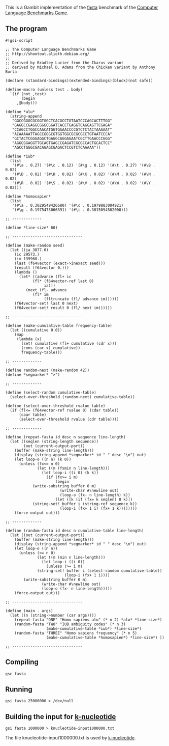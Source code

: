 This is a Gambit implementation of the
[fasta](http://shootout.alioth.debian.org/gp4sandbox/benchmark.php?test=fasta&lang=all)
benchmark of the [Computer Language Benchmarks
Game](Programming_language_shootout.md).

## The program

    #!gsi-script
    
    ;; The Computer Language Benchmarks Game
    ;; http://shootout.alioth.debian.org/
    ;;
    ;; Derived by Bradley Lucier from the Ikarus variant
    ;; derived by Michael D. Adams from the Chicken variant by Anthony Borla
    
    (declare (standard-bindings)(extended-bindings)(block)(not safe))
    
    (define-macro (unless test . body)
      `(if (not ,test)
           (begin
         ,@body)))
    
    (define *alu*
      (string-append
       "GGCCGGGCGCGGTGGCTCACGCCTGTAATCCCAGCACTTTGG"
       "GAGGCCGAGGCGGGCGGATCACCTGAGGTCAGGAGTTCGAGA"
       "CCAGCCTGGCCAACATGGTGAAACCCCGTCTCTACTAAAAAT"
       "ACAAAAATTAGCCGGGCGTGGTGGCGCGCGCCTGTAATCCCA"
       "GCTACTCGGGAGGCTGAGGCAGGAGAATCGCTTGAACCCGGG"
       "AGGCGGAGGTTGCAGTGAGCCGAGATCGCGCCACTGCACTCC"
       "AGCCTGGGCGACAGAGCGAGACTCCGTCTCAAAAA"))
    
    (define *iub*
      (list
       '(#\a . 0.27) '(#\c . 0.12) '(#\g . 0.12) '(#\t . 0.27) '(#\B . 0.02)
       '(#\D . 0.02) '(#\H . 0.02) '(#\K . 0.02) '(#\M . 0.02) '(#\N . 0.02)
       '(#\R . 0.02) '(#\S . 0.02) '(#\V . 0.02) '(#\W . 0.02) '(#\Y . 0.02)))
    
    (define *homosapien*
      (list
       '(#\a . 0.3029549426680) '(#\c . 0.1979883004921)
       '(#\g . 0.1975473066391) '(#\t . 0.3015094502008)))
    
    ;; -------------
    
    (define *line-size* 60)
    
    ;; -------------------------------
    
    (define (make-random seed)
      (let ((ia 3877.0)
        (ic 29573.)
        (im 139968.)
        (last (f64vector (exact->inexact seed)))
        (result (f64vector 0.)))
        (lambda ()
          (let* ((advance (fl+ ic
                (fl* (f64vector-ref last 0)
                     ia)))
             (next (fl- advance
                (fl* im
                     (fltruncate (fl/ advance im))))))
        (f64vector-set! last 0 next)
        (f64vector-set! result 0 (fl/ next im))))))
    
    ;; -------------------------------
    
    (define (make-cumulative-table frequency-table)
      (let ((cumulative 0.0))
        (map
         (lambda (x)
           (set! cumulative (fl+ cumulative (cdr x)))
           (cons (car x) cumulative))
           frequency-table)))
    
    ;; -------------
    
    (define random-next (make-random 42))
    (define *segmarker* ">")
    
    ;; -------------
    
    (define (select-random cumulative-table)
      (select-over-threshold (random-next) cumulative-table))
    
    (define (select-over-threshold rvalue table)
      (if (fl<= (f64vector-ref rvalue 0) (cdar table))
          (caar table)
          (select-over-threshold rvalue (cdr table))))
    
    ;; -------------
    
    (define (repeat-fasta id desc n sequence line-length)
      (let ((seqlen (string-length sequence))
            (out (current-output-port))
        (buffer (make-string line-length)))
        (display (string-append *segmarker* id " " desc "\n") out)
        (let loop-o ((n n) (k 0))
          (unless (fx<= n 0)
                  (let ((m (fxmin n line-length)))
                    (let loop-i ((i 0) (k k))
                      (if (fx>= i m)
                          (begin
                (write-substring buffer 0 m)
                            (write-char #\newline out)
                            (loop-o (fx- n line-length) k))
                          (let ([k (if (fx= k seqlen) 0 k)])
                (string-set! buffer i (string-ref sequence k))
                            (loop-i (fx+ 1 i) (fx+ 1 k))))))))
        (force-output out)))
    
    ;; -------------
    
    (define (random-fasta id desc n cumulative-table line-length)
      (let ((out (current-output-port))
        (buffer (make-string line-length)))
        (display (string-append *segmarker* id " " desc "\n") out)
        (let loop-o ((n n))
          (unless (<= n 0)
                  (let ((m (min n line-length)))
                    (let loop-i ((i 0))
                      (unless (>= i m)
                  (string-set! buffer i (select-random cumulative-table))
                              (loop-i (fx+ 1 i))))
            (write-substring buffer 0 m)
                    (write-char #\newline out)
                    (loop-o (fx- n line-length)))))
        (force-output out)))
    
    ;; -------------------------------
    
    (define (main . args)
      (let ((n (string->number (car args))))
        (repeat-fasta "ONE" "Homo sapiens alu" (* n 2) *alu* *line-size*)
        (random-fasta "TWO" "IUB ambiguity codes" (* n 3)
                      (make-cumulative-table *iub*) *line-size*)
        (random-fasta "THREE" "Homo sapiens frequency" (* n 5)
                      (make-cumulative-table *homosapien*) *line-size*) ))
    
    ;; -------------------------------

## Compiling

    gsc fasta

## Running

    gsi fasta 25000000 > /dev/null

## Building the input for [ k-nucleotide](Programming_language_shootout:_k-nucleotide.md)

    gsi fasta 1000000 > knucleotide-input1000000.txt

The file knucleotide-input1000000.txt is used by [
k-nucleotide](Programming_language_shootout:_k-nucleotide.md).

